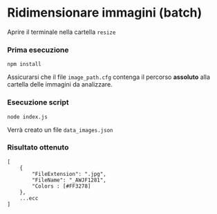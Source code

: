 # Ridimensionare immagini (batch)

Aprire il terminale nella cartella ```resize```  


### Prima esecuzione
```
npm install
```   
Assicurarsi che il file ```image_path.cfg``` contenga il percorso **assoluto** alla cartella delle immagini da analizzare.


### Esecuzione script
```
node index.js
```
Verrà creato un file ```data_images.json```

### Risultato ottenuto
```
[
    {
        "FileExtension": ".jpg",
        "FileName": "_AWJF1281",
		"Colors : [#FF3278]
    },
    ...ecc
]
```
